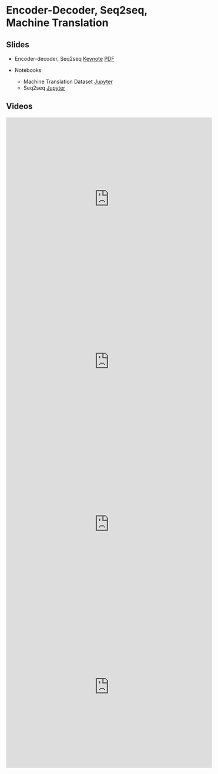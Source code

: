 # Encoder-Decoder, Seq2seq, Machine Translation

## Slides

* Encoder-decoder, Seq2seq
  [Keynote](../../slides/4_23/23-Encoder-decoder.key)
  [PDF](../../slides/4_23/23-Encoder-decoder.pdf)

* Notebooks
  - Machine Translation Dataset
    [Jupyter](../../slides/4_23/machine-translation.ipynb)
  - Seq2seq [Jupyter](../../slides/4_23/seq2seq.ipynb)

## Videos


<center><iframe width="560" height="441" src="https://www.youtube.com/embed/z9mvfjwSE38" frameborder="0" allowfullscreen></iframe></center>
<center><iframe width="560" height="441" src="https://www.youtube.com/embed/cZYIGLzURb0" frameborder="0" allowfullscreen></iframe></center>
<center><iframe width="560" height="441" src="https://www.youtube.com/embed/ARgShaS-_hU" frameborder="0" allowfullscreen></iframe></center>
<center><iframe width="560" height="441" src="https://www.youtube.com/embed/2EbSXQxcASA" frameborder="0" allowfullscreen></iframe></center>
